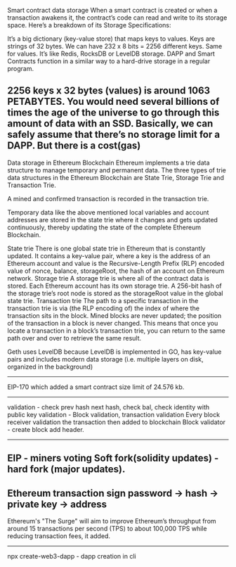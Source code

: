 Smart contract data storage
When a smart contract is created or when a transaction awakens it, the contract’s code can read and write to its storage space. Here’s a breakdown of its Storage Specifications:

It’s a big dictionary (key-value store) that maps keys to values.
Keys are strings of 32 bytes. We can have 232 x 8 bits = 2256 different keys. Same for values.
It’s like Redis, RocksDB or LevelDB storage.
DAPP and Smart Contracts function in a similar way to a hard-drive storage in a regular program.

2256 keys x 32 bytes (values) is around 1063 PETABYTES. You would need several billions of times the age of the universe to go through this amount of data with an SSD.
Basically, we can safely assume that there’s no storage limit for a DAPP.
But there is a cost(gas)
-----------------------------------------------------------


Data storage in Ethereum Blockchain
Ethereum implements a trie data structure to manage temporary and permanent data. The three types of trie data structures in the Ethereum Blockchain are State Trie, Storage Trie and Transaction Trie.

A mined and confirmed transaction is recorded in the transaction trie.

Temporary data like the above mentioned local variables and account addresses are stored in the state trie where it changes and gets updated continuously, thereby updating the state of the complete Ethereum Blockchain.

State trie
There is one global state trie in Ethereum that is constantly updated. It contains a key-value pair, where a key is the address of an Ethereum account and value is the Recursive-Length Prefix (RLP) encoded value of nonce, balance, storageRoot, the hash of an account on Ethereum network.
Storage trie
A storage trie is where all of the contract data is stored. Each Ethereum account has its own storage trie. A 256-bit hash of the storage trie’s root node is stored as the storageRoot value in the global state trie.
Transaction trie
The path to a specific transaction in the transaction trie is via (the RLP encoding of) the index of where the transaction sits in the block. Mined blocks are never updated; the position of the transaction in a block is never changed. This means that once you locate a transaction in a block’s transaction trie, you can return to the same path over and over to retrieve the same result.

Geth uses LevelDB because LevelDB is implemented in GO, has key-value pairs and includes modern data storage (i.e. multiple layers on disk, organized in the background)

------------

 EIP-170 which added a smart contract size limit of 24.576 kb.
 
 ------
 validation - check prev hash next hash, check bal, check identity with public key
 validation - Block validation, transaction validation
  Every block receiver validation the transaction then added to blockchain 
  Block validator - create block add header.
  
  -----------------
  EIP - miners voting
  Soft fork(solidity updates) - hard fork (major updates).
  -----------------
  Ethereum transaction sign
  password -> hash -> private key -> address
-------------------------------------------
Ethereum's "The Surge" will aim to improve Ethereum’s throughput from around 15 transactions per second (TPS) to about 100,000 TPS while reducing transaction fees, it added.

--------------------------------
npx create-web3-dapp - dapp creation in cli
